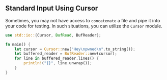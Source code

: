 ## Standard Input Using Cursor

Sometimes, you may not have access to `concatenate` a file and pipe it into your
code for testing. In such situations, you can utilize the `Cursor` module.

```rust
use std::io::{Cursor, BufRead, BufReader};

fn main() {
    let cursor = Cursor::new("Hey\npwned\n".to_string());
    let buffered_reader = BufReader::new(cursor);
    for line in buffered_reader.lines() {
        println!("{}", line.unwrap());
    }
}
```
